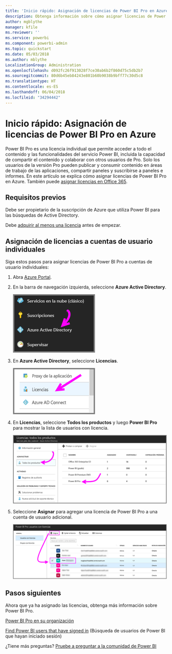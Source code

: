 ```yaml
---
title: 'Inicio rápido: Asignación de licencias de Power BI Pro en Azure'
description: Obtenga información sobre cómo asignar licencias de Power BI Pro para que los usuarios puedan acceder a todo el contenido y las funcionalidades del servicio Power BI.
author: mgblythe
manager: kfile
ms.reviewer: ''
ms.service: powerbi
ms.component: powerbi-admin
ms.topic: quickstart
ms.date: 05/03/2018
ms.author: mblythe
LocalizationGroup: Administration
ms.openlocfilehash: d092fc26f913028f7ce30ab6b2f860d75c5db2b7
ms.sourcegitcommit: 80d6b45eb84243e801b60b9038b9bff77c30d5c8
ms.translationtype: HT
ms.contentlocale: es-ES
ms.lasthandoff: 06/04/2018
ms.locfileid: "34294442"
---
```

# <a name="quickstart-assign-power-bi-pro-licenses-in-azure"></a>Inicio rápido: Asignación de licencias de Power BI Pro en Azure

Power BI Pro es una licencia individual que permite acceder a todo el contenido y las funcionalidades del servicio Power BI, incluida la capacidad de compartir el contenido y colaborar con otros usuarios de Pro. Solo los usuarios de la versión Pro pueden publicar y consumir contenido en áreas de trabajo de las aplicaciones, compartir paneles y suscribirse a paneles e informes. En este artículo se explica cómo asignar licencias de Power BI Pro en Azure. También puede [asignar licencias en Office 365](service-admin-assigning-power-bi-pro-licenses.md).


## <a name="prerequisites"></a>Requisitos previos

Debe ser propietario de la suscripción de Azure que utiliza Power BI para las búsquedas de Active Directory.

Debe [adquirir al menos una licencia](service-admin-purchasing-power-bi-pro.md) antes de empezar.


## <a name="assign-licenses-to-individual-user-accounts"></a>Asignación de licencias a cuentas de usuario individuales

Siga estos pasos para asignar licencias de Power BI Pro a cuentas de usuario individuales:

1. Abra [Azure Portal](https://ms.portal.azure.com/#@microsoft.onmicrosoft.com/dashboard/private/39bc3cf7-31a4-43f6-954c-f2d69ca2f0). 

2. En la barra de navegación izquierda, seleccione **Azure Active Directory**.

    ![Azure Active Directory](media/service-admin-assigning-power-bi-pro-licenses-azure/service-assigning-power-bi-pro-licenses-01.png)

3. En **Azure Active Directory**, seleccione **Licencias**.

    ![Licencias](media/service-admin-assigning-power-bi-pro-licenses-azure/service-assigning-power-bi-pro-licenses-02.png)

4. En **Licencias**, seleccione **Todos los productos** y luego **Power BI Pro** para mostrar la lista de usuarios con licencia.

    ![Licencias: Todos los productos](media/service-admin-assigning-power-bi-pro-licenses-azure/service-assigning-power-bi-pro-licenses-03.png)

5. Seleccione **Asignar** para agregar una licencia de Power BI Pro a una cuenta de usuario adicional.

    ![Asignar licencia](media/service-admin-assigning-power-bi-pro-licenses-azure/service-assigning-power-bi-pro-licenses-04.png)


## <a name="next-steps"></a>Pasos siguientes

Ahora que ya ha asignado las licencias, obtenga más información sobre Power BI Pro.

[Power BI Pro en su organización](service-admin-power-bi-pro-in-your-organization.md)

[Find Power BI users that have signed in](service-admin-access-usage.md) (Búsqueda de usuarios de Power BI que hayan iniciado sesión)

¿Tiene más preguntas? [Pruebe a preguntar a la comunidad de Power BI](https://community.powerbi.com/)